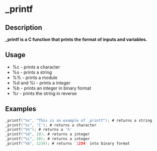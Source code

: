 # _printf

## Description

**_printf is a C function that prints the format of inputs and variables.**

## Usage

* %c - prints a character
* %s - prints a string
* %% - prints a module
* %d and %i - prints a integer
* %b - prints an integer in binary format
* %r - prints the string in reverse

## Examples

```C
_printf("%s", "This is an example of _printf"); # returns a string
_printf("%c", 'C'); # returns a character
_printf("%%"); # returns a '%'
_printf("%d", 10); # returns a integer
_printf("%i", 20); # returns a integer
_printf("%b", 1234); # returns '1234' into binary format
```